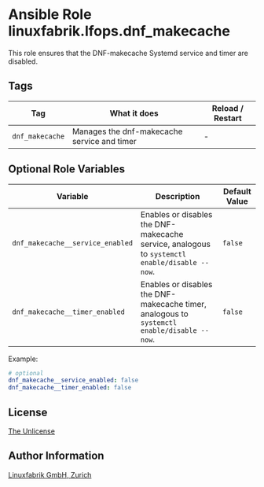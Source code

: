 # Ansible Role linuxfabrik.lfops.dnf_makecache

This role ensures that the DNF-makecache Systemd service and timer are disabled.


## Tags

| Tag             | What it does                                | Reload / Restart |
| ---             | ------------                                | ---------------- |
| `dnf_makecache` | Manages the dnf-makecache service and timer | - |


## Optional Role Variables

| Variable | Description | Default Value |
| -------- | ----------- | ------------- |
| `dnf_makecache__service_enabled` | Enables or disables the DNF-makecache service, analogous to `systemctl enable/disable --now`. | `false` |
| `dnf_makecache__timer_enabled` | Enables or disables the DNF-makecache timer, analogous to `systemctl enable/disable --now`. | `false` |

Example:
```yaml
# optional
dnf_makecache__service_enabled: false
dnf_makecache__timer_enabled: false
```


## License

[The Unlicense](https://unlicense.org/)


## Author Information

[Linuxfabrik GmbH, Zurich](https://www.linuxfabrik.ch)
